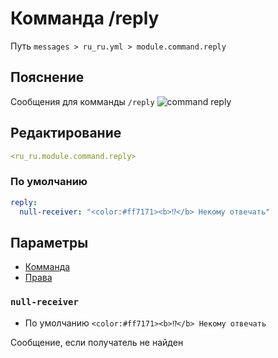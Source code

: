 # Комманда /reply
Путь `messages > ru_ru.yml > module.command.reply`

## Пояснение
Сообщения для комманды `/reply`
![command reply](/commandreply.png)

## Редактирование
```yaml
<ru_ru.module.command.reply>
```

### По умолчанию
```yaml
reply:
  null-receiver: "<color:#ff7171><b>⁉</b> Некому отвечать"
```

## Параметры

- [Комманда](/en/commands/module/command/reply/)
- [Права](/en/permissions/module/command/reply/)

### `null-receiver`
- По умолчанию `<color:#ff7171><b>⁉</b> Некому отвечать`

Сообщение, если получатель не найден



